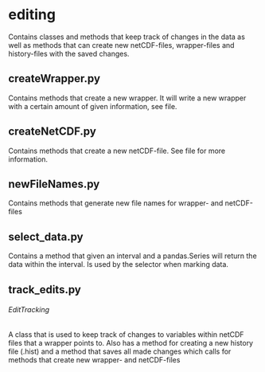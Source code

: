 # editing
Contains classes and methods that keep track of changes in the data as well as methods that can
create new netCDF-files, wrapper-files and history-files with the saved changes.  

## createWrapper.py

Contains methods that create a new wrapper. It will write a new wrapper with a certain amount
of given information, see file.


## createNetCDF.py

Contains methods that create a new netCDF-file. See file for more information.


## newFileNames.py

Contains methods that generate new file names for wrapper- and netCDF-files


## select_data.py

Contains a method that given an interval and a pandas.Series will return the data within the
interval. Is used by the selector when marking data.


## track_edits.py

###### EditTracking

A class that is used to keep track of changes to variables within netCDF files that a wrapper
points to. Also has a method for creating a new history file (.hist) and a method that saves
all made changes which calls for methods that create new wrapper- and netCDF-files
